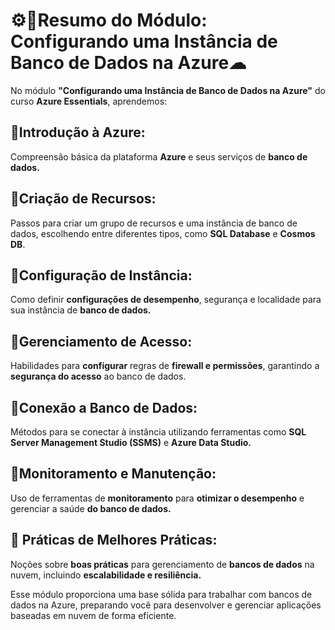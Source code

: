 # ⚙🎲Resumo do Módulo: Configurando uma Instância de Banco de Dados na Azure☁

No módulo **"Configurando uma Instância de Banco de Dados na Azure"** do curso **Azure Essentials**, aprendemos:


## 📘**Introdução à Azure**: 
Compreensão básica da plataforma **Azure** e seus serviços de **banco de dados.**

## 📘**Criação de Recursos**: 

Passos para criar um grupo de recursos e uma instância de banco de dados, escolhendo entre diferentes tipos, como **SQL Database** e **Cosmos DB**.

## 📘**Configuração de Instância**: 

Como definir **configurações de desempenho**, segurança e localidade para sua instância de **banco de dados.**

## 📘**Gerenciamento de Acesso**: 

Habilidades para **configurar** regras de **firewall e permissões**, garantindo a **segurança do acesso** ao banco de dados.

## 📘**Conexão a Banco de Dados**: 

Métodos para se conectar à instância utilizando ferramentas como **SQL Server Management Studio (SSMS)** e **Azure Data Studio.**


## 📘**Monitoramento e Manutenção**: 

Uso de ferramentas de **monitoramento** para **otimizar o desempenho** e gerenciar a saúde **do banco de dados.**

## 📘 **Práticas de Melhores Práticas**: 

Noções sobre **boas práticas** para gerenciamento de **bancos de dados** na nuvem, incluindo **escalabilidade e resiliência.**

Esse módulo proporciona uma base sólida para trabalhar com bancos de dados na Azure, preparando você para desenvolver e gerenciar aplicações baseadas em nuvem de forma eficiente.
